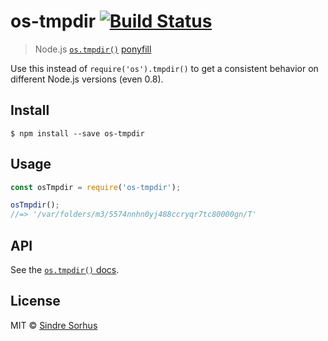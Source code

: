 # os-tmpdir [![Build Status](https://travis-ci.org/sindresorhus/os-tmpdir.svg?branch=master)](https://travis-ci.org/sindresorhus/os-tmpdir)

> Node.js [`os.tmpdir()`](https://nodejs.org/api/os.html#os_os_tmpdir) [ponyfill](https://ponyfill.com)

Use this instead of `require('os').tmpdir()` to get a consistent behavior on different Node.js versions (even 0.8).



<extoc></extoc>

## Install

```
$ npm install --save os-tmpdir
```


## Usage

```js
const osTmpdir = require('os-tmpdir');

osTmpdir();
//=> '/var/folders/m3/5574nnhn0yj488ccryqr7tc80000gn/T'
```


## API

See the [`os.tmpdir()` docs](https://nodejs.org/api/os.html#os_os_tmpdir).


## License

MIT © [Sindre Sorhus](https://sindresorhus.com)

